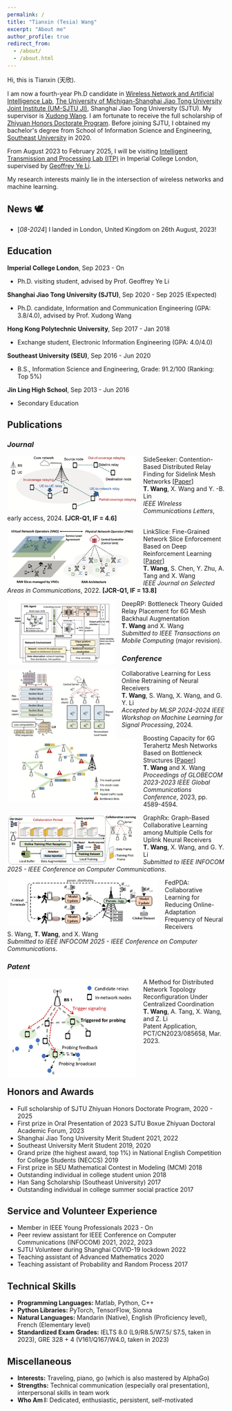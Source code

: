 ```yaml
---
permalink: /
title: "Tianxin (Tesia) Wang"
excerpt: "About me"
author_profile: true
redirect_from: 
  - /about/
  - /about.html
---
```


Hi, this is Tianxin (天欣).

I am now a fourth-year Ph.D candidate in [Wireless Network and Artificial Intelligence Lab](https://wanglab.sjtu.edu.cn/en/Default.aspx), [The University of Michigan-Shanghai Jiao Tong University Joint Institute (UM-SJTU JI)](https://www.ji.sjtu.edu.cn/), Shanghai Jiao Tong University (SJTU). My supervisor is [Xudong Wang](https://scholar.google.com/citations?user=oG2PlTsAAAAJ&hl=en&oi=ao). I am fortunate to receive the full scholarship of [Zhiyuan Honors Doctorate Program](https://en.zhiyuan.sjtu.edu.cn/en/about/overview). Before joining SJTU, I obtained my bachelor's degree from School of Information Science and Engineering, [Southeast University](https://www.seu.edu.cn/english/main.htm) in 2020.

From August 2023 to February 2025, I will be visiting [Intelligent Transmission and Processing Lab (ITP)](https://www.imperial.ac.uk/intelligent-transmission-and-processing-laboratory) in Imperial College London, supervised by [Geoffrey Ye Li](https://scholar.google.com/citations?user=d0FzG8YAAAAJ&hl=en&oi=ao). 

My research interests mainly lie in the intersection of wireless networks and machine learning.

## News 🕊️
* [*08-2024*] I landed in London, United Kingdom on 26th August, 2023!

## Education

**Imperial College London**, Sep 2023 - On
- Ph.D. visiting student, advised by Prof. Geoffrey Ye Li

**Shanghai Jiao Tong University (SJTU)**, Sep 2020 - Sep 2025 (Expected)
- Ph.D. candidate, Information and Communication Engineering (GPA: 3.8/4.0), advised by Prof. Xudong Wang

**Hong Kong Polytechnic University**, Sep 2017 - Jan 2018
- Exchange student, Electronic Information Engineering (GPA: 4.0/4.0)

**Southeast University (SEU)**, Sep 2016 - Jun 2020
- B.S., Information Science and Engineering, Grade: 91.2/100 (Ranking: Top 5%)

**Jin Ling High School**, Sep 2013 - Jun 2016
- Secondary Education

## Publications
### *Journal*
<!-- sideseeker -->
<img align="left" width="300" src="/images/sideseeker.png" style="margin-right: 15px" /> 

SideSeeker: Contention-Based Distributed Relay Finding for Sidelink Mesh Networks [[Paper](https://ieeexplore.ieee.org/stamp/stamp.jsp?tp=&arnumber=10643156)] \
 **T. Wang**, X. Wang and Y. -B. Lin \
    *IEEE Wireless Communications Letters*, early access, 2024. **[JCR-Q1, IF = 4.6]**


<!-- linkslice -->
<img align="left" width="300" src="/images/linkslice.png" style="margin-right: 15px" /> 

LinkSlice: Fine-Grained Network Slice Enforcement Based on Deep Reinforcement Learning [[Paper](https://ieeexplore.ieee.org/stamp/stamp.jsp?tp=&arnumber=9791425)] \
 **T. Wang**, S. Chen, Y. Zhu, A. Tang and X. Wang \
    *IEEE Journal on Selected Areas in Communications*, 2022. **[JCR-Q1, IF = 13.8]**
    

<!-- deeprp -->
<img align="left" width="250" src="/images/deeprp.png" style="margin-right: 15px" /> 

DeepRP: Bottleneck Theory Guided Relay Placement for 6G Mesh Backhaul Augmentation \
 **T. Wang** and X. Wang \
    *Submitted to IEEE Transactions on Mobile Computing* (major revision).


### *Conference*
<!-- pfedrx -->
<img align="left" width="250" src="/images/pfedrx.png" style="margin-right: 15px" /> 

Collaborative Learning for Less Online Retraining of Neural Receivers \
 **T. Wang**, S. Wang, X. Wang, and G. Y. Li \
    *Accepted by MLSP 2024-2024 IEEE Workshop on Machine Learning for Signal Processing*, 2024.


<!-- gc23 -->
<img align="left" width="300" src="/images/gc23.png" style="margin-right: 15px" /> 

Boosting Capacity for 6G Terahertz Mesh Networks Based on Bottleneck Structures [[Paper](https://ieeexplore.ieee.org/stamp/stamp.jsp?arnumber=10436964)]\
 **T. Wang** and X. Wang \
    *Proceedings of GLOBECOM 2023-2023 IEEE Global Communications Conference*, 2023, pp. 4589-4594.

    
<!-- graphrx -->
<img align="left" width="300" src="/images/graphrx.png" style="margin-right: 15px" /> 

GraphRx: Graph-Based Collaborative Learning among Multiple Cells for Uplink Neural Receivers \
 **T. Wang**, X. Wang, and G. Y. Li \
    *Submitted to IEEE INFOCOM 2025 - IEEE Conference on Computer Communications*.


<!-- fedpda -->
<img align="left" width="350" src="/images/fedpda.png" style="margin-right: 15px" /> 

FedPDA: Collaborative Learning for Reducing Online-Adaptation Frequency of Neural Receivers \
 S. Wang, **T. Wang**, and X. Wang \
    *Submitted to IEEE INFOCOM 2025 - IEEE Conference on Computer Communications*.

### *Patent*
<!-- sideprobe -->
<img align="left" width="300" src="/images/sideprobe.png" style="margin-right: 15px" /> 

A Method for Distributed Network Topology Reconfiguration Under Centralized Coordination \
 **T. Wang**, A. Tang, X. Wang, and Z. Li \
    Patent Application, PCT/CN2023/085658, Mar. 2023. <br>
<br>
<br>
<br>
<br>

## Honors and Awards
- Full scholarship of SJTU Zhiyuan Honors Doctorate Program, 2020 - 2025
- First prize in Oral Presentation of 2023 SJTU Boxue Zhiyuan Doctoral Academic Forum, 2023
- Shanghai Jiao Tong University Merit Student 2021, 2022
- Southeast University Merit Student 2019, 2020
- Grand prize (the highest award, top 1%) in National English Competition for College Students (NECCS) 2019
- First prize in SEU Mathematical Contest in Modeling (MCM) 2018
- Outstanding individual in college student union 2018
- Han Sang Scholarship (Southeast University) 2017
- Outstanding individual in college summer social practice 2017

## Service and Volunteer Experience
- Member in IEEE Young Professionals 2023 - On
- Peer review assistant for IEEE Conference on Computer Communications (INFOCOM) 2021, 2022, 2023
- SJTU Volunteer during Shanghai COVID-19 lockdown 2022
- Teaching assistant of Advanced Mathematics 2020
- Teaching assistant of Probability and Random Process 2017

## Technical Skills
- **Programming Languages:** Matlab, Python, C++
- **Python Libraries:** PyTorch, TensorFlow, Sionna
- **Natural Languages:** Mandarin (Native), English (Proficiency level), French (Elementary level)
- **Standardized Exam Grades:** IELTS 8.0 (L9/R8.5/W7.5/ S7.5, taken in 2023), GRE 328 + 4 (V161/Q167/W4.0, taken in 2023)

## Miscellaneous
- **Interests:** Traveling, piano, go (which is also mastered by AlphaGo)
- **Strengths:** Technical communication (especially oral presentation), interpersonal skills in team work
- **Who Am I:** Dedicated, enthusiastic, persistent, self-motivated



